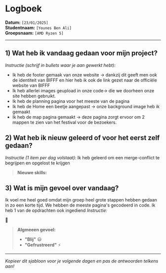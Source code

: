 # Logboek

**Datum:** `[23/01/2025]`  
**Studentnaam:** `[Younes Ben Ali]`  
**Groepsnaam:** `[AMD Ryzen 5]`

---

## 1) Wat heb ik vandaag gedaan voor mijn project?

_Instructie (schrijf in bullets waar je aan gewerkt hebt):_

- Ik heb de footer gemaak van onze website -> dankzij dit geeft men ook de identiteit
van BIFFF en hier heb ik ook de link gezet naar de officiële website van BIFFF
- Ik heb allerlei images geupload in onze code-> die we doorheen onze site hebben gebruikt.
- Ik heb de planning pagina voor het meeste van de pagina
- Ik heb de Home een beetje aangepast -> onze background image heb ik gemaakt
- Ik heb de map pagina gemaakt -> deze pagina zorgt ervoor om 2 mappen te zien van het festival
voor de bezoekers.

## 2) Wat heb ik nieuw geleerd of voor het eerst zelf gedaan?

_Instructie (1 item per dag volstaat):_
Ik heb geleerd om een merge-conflict te begrijpen en opgelost te krijgen

> **Nieuwe skills:**

## 3) Wat is mijn gevoel over vandaag?

Ik voel me heel goed omdat mijn groep heel grote stappen hebben gedaan in zo een korte tijd. 
We hebben de meeste pagina's gecodeerd in code. Ik heb 1 van de opdrachten ook ingediend
_Instructie:_

🙂

> **Algmeeen gevoel:**
>
> - **"Blij"** :smiley:
> - **"Gefrustreerd"** :zap:

---

_Kopieer dit sjabloon voor je volgende dagen en pas de antwoorden telkens aan!_
